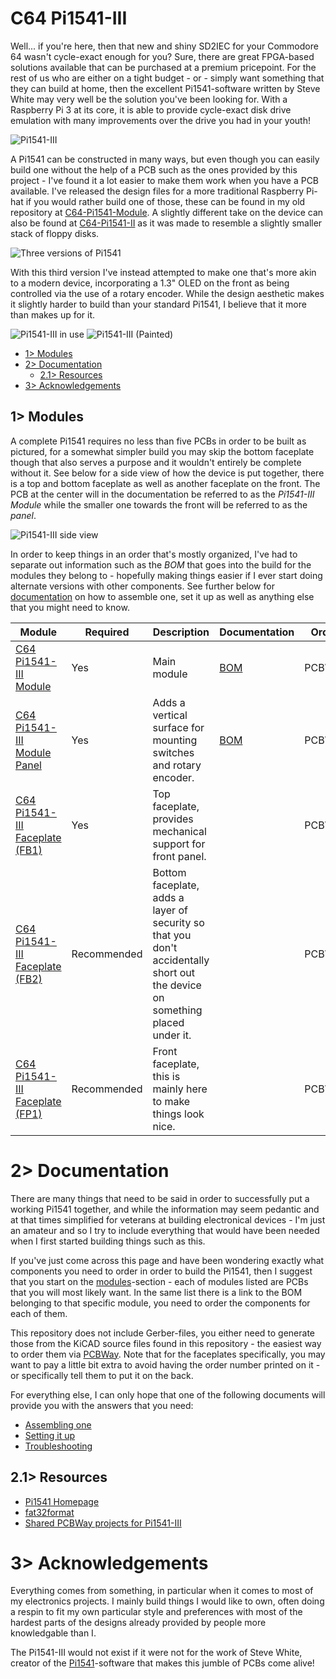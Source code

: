 # C64 Pi1541-III
Well... if you're here, then that new and shiny SD2IEC for your Commodore 64 wasn't cycle-exact enough for you? Sure, there are great FPGA-based solutions available that can be purchased at a premium pricepoint. For the rest of us who are either on a tight budget - or - simply want something that they can build at home, then the excellent Pi1541-software written by Steve White may very well be the solution you've been looking for. With a Raspberry Pi 3 at its core, it is able to provide cycle-exact disk drive emulation with many improvements over the drive you had in your youth!

![Pi1541-III](https://github.com/tebl/C64-Pi1541-III/raw/main/gallery/2023-03-22%2023.50.13.jpg)

A Pi1541 can be constructed in many ways, but even though you can easily build one without the help of a PCB such as the ones provided by this project - I've found it a lot easier to make them work when you have a PCB available. I've released the design files for a more traditional Raspberry Pi-hat if you would rather build one of those, these can be found in my old repository at [C64-Pi1541-Module](https://github.com/tebl/C64-Pi1541-Module). A slightly different take on the device can also be found at [C64-Pi1541-II](https://github.com/tebl/C64-Pi1541-II) as it was made to resemble a slightly smaller stack of floppy disks.

![Three versions of Pi1541](https://github.com/tebl/C64-Pi1541-III/raw/main/gallery/versions.png)

With this third version I've instead attempted to make one that's more akin to a modern device, incorporating a 1.3" OLED on the front as being controlled via the use of a rotary encoder. While the design aesthetic makes it slightly harder to build than your standard Pi1541, I believe that it more than makes up for it.

![Pi1541-III in use](https://raw.githubusercontent.com/tebl/C64-Pi1541-III/main/gallery/2023-03-23%2023.55.56.jpg)
![Pi1541-III (Painted)](https://raw.githubusercontent.com/tebl/C64-Pi1541-III/main/gallery/2023-06-04%2002.00.37.jpg)

- [1> Modules](#1-modules)
- [2> Documentation](#2-documentation)
  - [2.1> Resources](#21-resources)
- [3> Acknowledgements](#3-acknowledgements)


## 1> Modules
A complete Pi1541 requires no less than five PCBs in order to be built as pictured, for a somewhat simpler build you may skip the bottom faceplate though that also serves a purpose and it wouldn't entirely be complete without it. See below for a side view of how the device is put together, there is a top and bottom faceplate as well as another faceplate on the front. The PCB at the center will in the documentation be referred to as the *Pi1541-III Module* while the smaller one towards the front will be referred to as the *panel*.

![Pi1541-III side view](https://raw.githubusercontent.com/tebl/C64-Pi1541-III/main/gallery/2023-03-21%2004.16.07.jpg)

In order to keep things in an order that's mostly organized, I've had to separate out information such as the *BOM* that goes into the build for the modules they belong to - hopefully making things easier if I ever start doing alternate versions with other components. See further below for [documentation](#2-documentation) on how to assemble one, set it up as well as anything else that you might need to know.

| Module                 | Required    | Description                        | Documentation                      | Order      |
| ---------------------- | ----------- | ---------------------------------- | ---------------------------------- | ---------- |
| [C64 Pi1541-III Module](https://github.com/tebl/C64-Pi1541-III/tree/main/C64%20Pi1541-III%20Module) | Yes | Main module |  [BOM](https://github.com/tebl/C64-Pi1541-III/tree/main/C64%20Pi1541-III%20Module/README.md#3-bom) | PCBWay
| [C64 Pi1541-III Module Panel](https://github.com/tebl/C64-Pi1541-III/tree/main/C64%20Pi1541-III%20Module%20Panel) | Yes | Adds a vertical surface for mounting switches and rotary encoder. |  [BOM](https://github.com/tebl/C64-Pi1541-III/tree/main/C64%20Pi1541-III%20Module%20Panel/README.md#3-bom) | PCBWay
| [C64 Pi1541-III Faceplate (FB1)](https://github.com/tebl/C64-Pi1541-III/tree/main/faceplates/C64%20Pi1541-III%20Module%20FB1) | Yes | Top faceplate, provides mechanical support for front panel. | | PCBWay
| [C64 Pi1541-III Faceplate (FB2)](https://github.com/tebl/C64-Pi1541-III/tree/main/faceplates/C64%20Pi1541-III%20Module%20FB2) | Recommended | Bottom faceplate, adds a layer of security so that you don't accidentally short out the device on something placed under it. | | PCBWay
| [C64 Pi1541-III Faceplate (FP1)](https://github.com/tebl/C64-Pi1541-III/tree/main/faceplates/C64%20Pi1541-III%20Module%20FP1) | Recommended | Front faceplate, this is mainly here to make things look nice. | | PCBWay

# 2> Documentation
There are many things that need to be said in order to successfully put a working Pi1541 together, and while the information may seem pedantic and at that times simplified for veterans at building electronical devices - I'm just an amateur and so I try to include everything that would have been needed when I first started building things such as this.

If you've just come across this page and have been wondering exactly what components you need to order in order to build the Pi1541, then I suggest that you start on the [modules](#1-modules)-section - each of modules listed are PCBs that you will most likely want. In the same list there is a link to the BOM belonging to that specific module, you need to order the components for each of them.

This repository does not include Gerber-files, you either need to generate those from the KiCAD source files found in this repository - the easiest way to order them via [PCBWay](https://www.pcbway.com/project/shareproject/?tag=Pi1541-III). Note that for the faceplates specifically, you may want to pay a little bit extra to avoid having the order number printed on it - or specifically tell them to put it on the back.

For everything else, I can only hope that one of the following documents will provide you with the answers that you need:
- [Assembling one](https://github.com/tebl/C64-Pi1541-III/blob/main/documentation/assembling_one.md)
- [Setting it up](https://github.com/tebl/C64-Pi1541-III/blob/main/documentation/setting_it_up.md)
- [Troubleshooting](https://github.com/tebl/C64-Pi1541-III/blob/main/documentation/troubleshooting.md)

## 2.1> Resources
- [Pi1541 Homepage](https://cbm-pi1541.firebaseapp.com/)
- [fat32format](http://ridgecrop.co.uk/index.htm?guiformat.htm)
- [Shared PCBWay projects for Pi1541-III](https://www.pcbway.com/project/shareproject/?tag=Pi1541-III)

# 3> Acknowledgements
Everything comes from something, in particular when it comes to most of my electronics projects. I mainly build things I would like to own, often doing a respin to fit my own particular style and preferences with most of the hardest parts of the designs already provided by people more knowledgable than I.

The Pi1541-III would not exist if it were not for the work of Steve White, creator of the [Pi1541](https://cbm-pi1541.firebaseapp.com/)-software that makes this jumble of PCBs come alive!